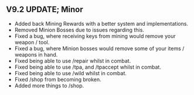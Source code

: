 ## V9.2 UPDATE; Minor

- Added back Mining Rewards with a better system and implementations.
- Removed Minion Bosses due to issues regarding this.
- Fixed a bug, where receiving keys from mining would remove your weapon / tool.
- Fixed a bug, where Minion bosses would remove some of your items / weapons in hand.
- Fixed being able to use /repair whilst in combat.
- Fixed being able to use /tpa, and /tpaccept whilst in combat.
- Fixed being able to use /wild whilst in combat.
- Fixed /shop from becoming broken.
- Added more things to /shop.